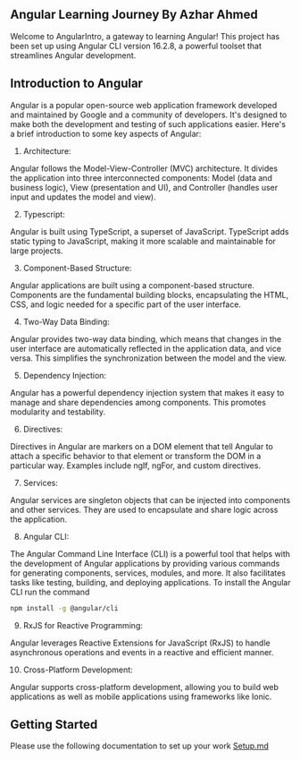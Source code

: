 ## Angular Learning Journey By Azhar Ahmed 

Welcome to AngularIntro, a gateway to learning Angular! This project has been set up using Angular CLI version 16.2.8, a powerful toolset that streamlines Angular development.

## Introduction to Angular
Angular is a popular open-source web application framework developed and maintained by Google and a community of developers. It's designed to make both the development and testing of such applications easier. Here's a brief introduction to some key aspects of Angular:

1. Architecture:

Angular follows the Model-View-Controller (MVC) architecture. It divides the application into three interconnected components: Model (data and business logic), View (presentation and UI), and Controller (handles user input and updates the model and view).

2. Typescript:

Angular is built using TypeScript, a superset of JavaScript. TypeScript adds static typing to JavaScript, making it more scalable and maintainable for large projects.

3. Component-Based Structure:

Angular applications are built using a component-based structure. Components are the fundamental building blocks, encapsulating the HTML, CSS, and logic needed for a specific part of the user interface.

4. Two-Way Data Binding:

Angular provides two-way data binding, which means that changes in the user interface are automatically reflected in the application data, and vice versa. This simplifies the synchronization between the model and the view.

5. Dependency Injection:

Angular has a powerful dependency injection system that makes it easy to manage and share dependencies among components. This promotes modularity and testability.

6. Directives:

Directives in Angular are markers on a DOM element that tell Angular to attach a specific behavior to that element or transform the DOM in a particular way. Examples include ngIf, ngFor, and custom directives.

7. Services:

Angular services are singleton objects that can be injected into components and other services. They are used to encapsulate and share logic across the application.

8. Angular CLI:

The Angular Command Line Interface (CLI) is a powerful tool that helps with the development of Angular applications by providing various commands for generating components, services, modules, and more. It also facilitates tasks like testing, building, and deploying applications.
To install the Angular CLI run the command
```sh
npm install -g @angular/cli
```

9. RxJS for Reactive Programming:

Angular leverages Reactive Extensions for JavaScript (RxJS) to handle asynchronous operations and events in a reactive and efficient manner.

10. Cross-Platform Development:

Angular supports cross-platform development, allowing you to build web applications as well as mobile applications using frameworks like Ionic.


## Getting Started
Please use the following documentation to set up your work [Setup.md](https://github.com/AzharAhmed-bot/angular-crash-course/blob/main/Setup.md)
